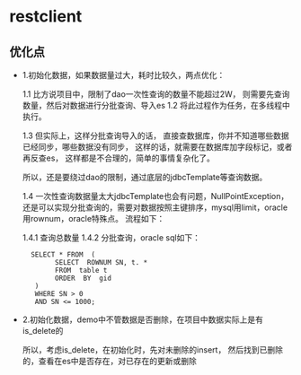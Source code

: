 # restclient

## 优化点

- 1.初始化数据，如果数据量过大，耗时比较久，两点优化：

    1.1 比方说项目中，限制了dao一次性查询的数量不能超过2W，
    则需要先查询数量，然后对数据进行分批查询、导入es
    1.2 将此过程作为任务，在多线程中执行。
    
    1.3 但实际上，这样分批查询导入的话，
    直接查数据库，你并不知道哪些数据已经同步，哪些数据没有同步，
    这样的话，就需要在数据库加字段标记，或者再反查es，
    这样都是不合理的，简单的事情复杂化了。

    所以，还是要绕过dao的限制，通过底层的jdbcTemplate等查询数据。
    
    1.4 一次性查询数据量太大jdbcTemplate也会有问题，NullPointException，
    还是可以实现分批查询的，需要对数据按照主键排序，mysql用limit，oracle用rownum，oracle特殊点。
    流程如下：
    
    1.4.1 查询总数量
    1.4.2 分批查询，oracle sql如下：
    
        SELECT * FROM  (
              SELECT  ROWNUM SN, t. *   
              FROM  table t 
              ORDER  BY  gid
         )
         WHERE SN > 0  
         AND SN <= 1000; 

- 2.初始化数据，demo中不管数据是否删除，在项目中数据实际上是有is_delete的

    所以，考虑is_delete，在初始化时，先对未删除的insert，
    然后找到已删除的，查看在es中是否存在，对已存在的更新或删除
    